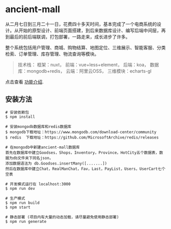 # ancient-mall

从二月七日到三月二十一日，花费四十多天时间，基本完成了一个电商系统的设计。从开始的原型设计、前端页面搭建，到后来数据库设计、编写后端中间层，再到最后的前后端联调，打包部署，一路走来，成长进步了许多。

整个系统包括用户管理、商城、购物结算、地图定位、三维展示、智能客服、分类检索、订单管理、库存管理、物流查询等模块。


> 技术栈：
框架：nuxt，
前端：vue+less+element，
后端：koa，
数据库：mongodb+redis，
云端：阿里云OSS，
三维模块：echarts-gl

点击查看 [功能介绍](https://www.jianshu.com/p/f205a865aa5c).

## 安装方法

``` 运行方式
# 安装依赖包
$ npm install

# 安装mongodb数据库和redis数据库
$ mongodb下载地址：https://www.mongodb.com/download-center/community
$ redis  下载地址：https://github.com/MicrosoftArchive/redis/releases

# 在mongodb中新建ancient-mall数据库
首先在数据库中建立Goodses，Shops，Inventory，Province，HotCity五个数据表，数据为db文件夹下同名json，
添加数据语法为 db.Goodses.insertMany([.......])
然后在数据库中建立Chat，RealManChat，Fav，Last，PayList，Users，UserCart七个空表

# 开发模式运行在 localhost:3000
$ npm run dev

# 生产模式
$ npm run build
$ npm start

# 静态部署 (项目内有大量的动态加载，请尽量避免使用静态部署)
$ npm run generate
```

